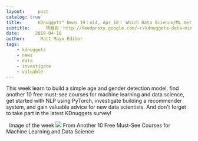 ```yaml
---
layout:     post
catalog: true
title:      KDnuggets™ News 19：n14, Apr 10： Which Data Science/ML methods and algorithms you used? Predict Age and Gender Using Neural Nets
subtitle:      转载自：http://feedproxy.google.com/~r/kdnuggets-data-mining-analytics/~3/1KcsO_JY-G0/n14.html
date:      2019-04-10
author:      Matt Mayo Editor
tags:
    - kdnuggets
    - news
    - data
    - investigate
    - valuable
---
```


This week learn to build a simple age and gender detection model, find another 10 free must-see courses for machine learning and data science, get started with NLP using PyTorch, investigate building a recommender system, and gain valuable advice for new data scientists. And don't forget to take part in the latest KDnuggets survey!

  Image of the week
![](http://feedproxy.google.com/wp-content/uploads/berkeley-unsupervised-image.jpg)
From Another 10 Free Must-See Courses for Machine Learning and Data Science 






